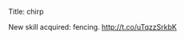 Title: chirp

New skill acquired: fencing. <a href="http://t.co/uTqzzSrkbK">http://t.co/uTqzzSrkbK</a>
